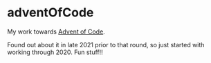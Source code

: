 # adventOfCode

My work towards [Advent of Code](https://adventofcode.com/).

Found out about it in late 2021 prior to that round, so just started with working through 2020. Fun stuff!!
